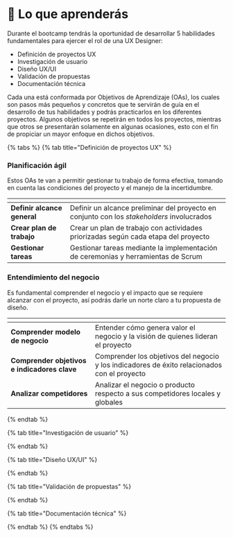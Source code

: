 # 🎯 Lo que aprenderás

Durante el bootcamp tendrás la oportunidad de desarrollar 5 habilidades fundamentales para ejercer el rol de una UX Designer:

* Definición de proyectos UX
* Investigación de usuario
* Diseño UX/UI
* Validación de propuestas
* Documentación técnica

Cada una está conformada por Objetivos de Aprendizaje (OAs), los cuales son pasos más pequeños y concretos que te servirán de guía en el desarrollo de tus habilidades y podrás practicarlos en los diferentes proyectos. Algunos objetivos se repetirán en todos los proyectos, mientras que otros se presentarán solamente en algunas ocasiones, esto con el fin de propiciar un mayor enfoque en dichos objetivos.

{% tabs %}
{% tab title="Definición de proyectos UX" %}
### Planificación ágil

Estos OAs te van a permitir gestionar tu trabajo de forma efectiva, tomando en cuenta las condiciones del proyecto y el manejo de la incertidumbre.

<table data-view="cards"><thead><tr><th></th><th></th></tr></thead><tbody><tr><td><strong>Definir alcance general</strong></td><td>Definir un alcance preliminar del proyecto en conjunto con los <em>stakeholders</em> involucrados</td></tr><tr><td><strong>Crear plan de trabajo</strong></td><td>Crear un plan de trabajo con actividades priorizadas según cada etapa del proyecto</td></tr><tr><td><strong>Gestionar tareas</strong></td><td>Gestionar tareas mediante la implementación de ceremonias y herramientas de Scrum</td></tr></tbody></table>

### Entendimiento del negocio

Es fundamental comprender el negocio y el impacto que se requiere alcanzar con el proyecto, así podrás darle un norte claro a tu propuesta de diseño.

<table data-view="cards"><thead><tr><th></th><th></th></tr></thead><tbody><tr><td><strong>Comprender modelo de negocio</strong></td><td>Entender cómo genera valor el negocio y la visión de quienes lideran el proyecto</td></tr><tr><td><strong>Comprender objetivos e indicadores clave</strong></td><td>Comprender los objetivos del negocio y los indicadores de éxito relacionados con el proyecto</td></tr><tr><td><strong>Analizar competidores</strong></td><td>Analizar el negocio o producto respecto a sus competidores locales y globales</td></tr></tbody></table>
{% endtab %}

{% tab title="Investigación de usuario" %}

{% endtab %}

{% tab title="Diseño UX/UI" %}

{% endtab %}

{% tab title="Validación de propuestas" %}

{% endtab %}

{% tab title="Documentación técnica" %}

{% endtab %}
{% endtabs %}

